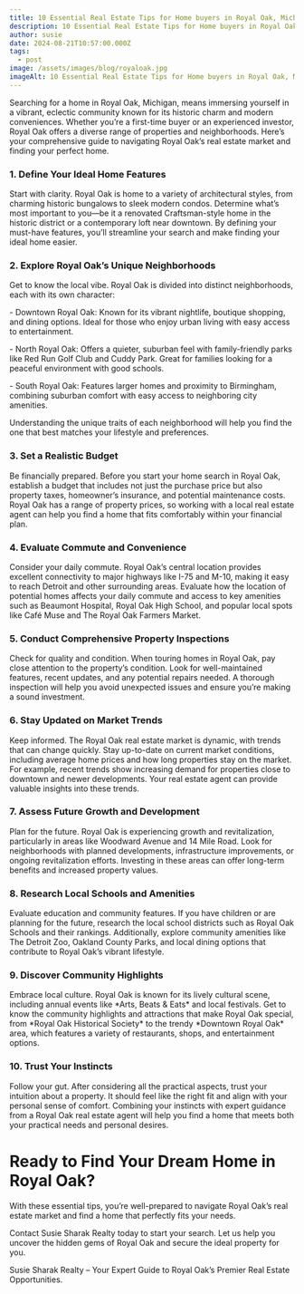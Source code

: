 ```yaml
---
title: 10 Essential Real Estate Tips for Home buyers in Royal Oak, Michigan
description: 10 Essential Real Estate Tips for Home buyers in Royal Oak, Michigan
author: susie
date: 2024-08-21T10:57:00.000Z
tags:
  - post
image: /assets/images/blog/royaloak.jpg
imageAlt: 10 Essential Real Estate Tips for Home buyers in Royal Oak, Michigan
---
```

Searching for a home in Royal Oak, Michigan, means immersing yourself in a vibrant, eclectic community known for its historic charm and modern conveniences. Whether you’re a first-time buyer or an experienced investor, Royal Oak offers a diverse range of properties and neighborhoods. Here’s your comprehensive guide to navigating Royal Oak’s real estate market and finding your perfect home.



### 1. Define Your Ideal Home Features



Start with clarity. Royal Oak is home to a variety of architectural styles, from charming historic bungalows to sleek modern condos. Determine what’s most important to you—be it a renovated Craftsman-style home in the historic district or a contemporary loft near downtown. By defining your must-have features, you’ll streamline your search and make finding your ideal home easier.



### 2. Explore Royal Oak’s Unique Neighborhoods



Get to know the local vibe. Royal Oak is divided into distinct neighborhoods, each with its own character:



\- Downtown Royal Oak: Known for its vibrant nightlife, boutique shopping, and dining options. Ideal for those who enjoy urban living with easy access to entertainment.

\- North Royal Oak: Offers a quieter, suburban feel with family-friendly parks like Red Run Golf Club and Cuddy Park. Great for families looking for a peaceful environment with good schools.

\- South Royal Oak: Features larger homes and proximity to Birmingham, combining suburban comfort with easy access to neighboring city amenities.



Understanding the unique traits of each neighborhood will help you find the one that best matches your lifestyle and preferences.



### 3. Set a Realistic Budget



Be financially prepared. Before you start your home search in Royal Oak, establish a budget that includes not just the purchase price but also property taxes, homeowner’s insurance, and potential maintenance costs. Royal Oak has a range of property prices, so working with a local real estate agent can help you find a home that fits comfortably within your financial plan.



### 4. Evaluate Commute and Convenience



Consider your daily commute. Royal Oak’s central location provides excellent connectivity to major highways like I-75 and M-10, making it easy to reach Detroit and other surrounding areas. Evaluate how the location of potential homes affects your daily commute and access to key amenities such as Beaumont Hospital, Royal Oak High School, and popular local spots like Café Muse and The Royal Oak Farmers Market.

### 5. Conduct Comprehensive Property Inspections



Check for quality and condition. When touring homes in Royal Oak, pay close attention to the property’s condition. Look for well-maintained features, recent updates, and any potential repairs needed. A thorough inspection will help you avoid unexpected issues and ensure you’re making a sound investment.



### 6. Stay Updated on Market Trends



Keep informed. The Royal Oak real estate market is dynamic, with trends that can change quickly. Stay up-to-date on current market conditions, including average home prices and how long properties stay on the market. For example, recent trends show increasing demand for properties close to downtown and newer developments. Your real estate agent can provide valuable insights into these trends.



### 7. Assess Future Growth and Development



Plan for the future. Royal Oak is experiencing growth and revitalization, particularly in areas like Woodward Avenue and 14 Mile Road. Look for neighborhoods with planned developments, infrastructure improvements, or ongoing revitalization efforts. Investing in these areas can offer long-term benefits and increased property values.



### 8. Research Local Schools and Amenities

Evaluate education and community features. If you have children or are planning for the future, research the local school districts such as Royal Oak Schools and their rankings. Additionally, explore community amenities like The Detroit Zoo, Oakland County Parks, and local dining options that contribute to Royal Oak’s vibrant lifestyle.



### 9. Discover Community Highlights



Embrace local culture. Royal Oak is known for its lively cultural scene, including annual events like \*Arts, Beats & Eats\* and local festivals. Get to know the community highlights and attractions that make Royal Oak special, from \*Royal Oak Historical Society\* to the trendy \*Downtown Royal Oak\* area, which features a variety of restaurants, shops, and entertainment options.



### 10. Trust Your Instincts

Follow your gut. After considering all the practical aspects, trust your intuition about a property. It should feel like the right fit and align with your personal sense of comfort. Combining your instincts with expert guidance from a Royal Oak real estate agent will help you find a home that meets both your practical needs and personal desires.







# Ready to Find Your Dream Home in Royal Oak?



With these essential tips, you’re well-prepared to navigate Royal Oak’s real estate market and find a home that perfectly fits your needs. 



Contact Susie Sharak Realty today to start your search. Let us help you uncover the hidden gems of Royal Oak and secure the ideal property for you.



Susie Sharak Realty – Your Expert Guide to Royal Oak’s Premier Real Estate Opportunities.
